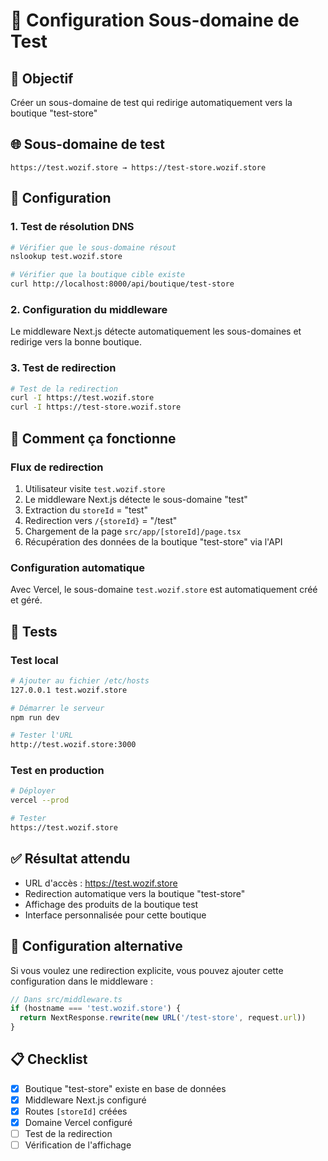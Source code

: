 # 🧪 Configuration Sous-domaine de Test

## 🎯 Objectif
Créer un sous-domaine de test qui redirige automatiquement vers la boutique "test-store"

## 🌐 Sous-domaine de test
```
https://test.wozif.store → https://test-store.wozif.store
```

## 🔧 Configuration

### 1. Test de résolution DNS
```bash
# Vérifier que le sous-domaine résout
nslookup test.wozif.store

# Vérifier que la boutique cible existe
curl http://localhost:8000/api/boutique/test-store
```

### 2. Configuration du middleware
Le middleware Next.js détecte automatiquement les sous-domaines et redirige vers la bonne boutique.

### 3. Test de redirection
```bash
# Test de la redirection
curl -I https://test.wozif.store
curl -I https://test-store.wozif.store
```

## 🚀 Comment ça fonctionne

### Flux de redirection
1. Utilisateur visite `test.wozif.store`
2. Le middleware Next.js détecte le sous-domaine "test"
3. Extraction du `storeId` = "test"
4. Redirection vers `/{storeId}` = "/test"
5. Chargement de la page `src/app/[storeId]/page.tsx`
6. Récupération des données de la boutique "test-store" via l'API

### Configuration automatique
Avec Vercel, le sous-domaine `test.wozif.store` est automatiquement créé et géré.

## 🧪 Tests

### Test local
```bash
# Ajouter au fichier /etc/hosts
127.0.0.1 test.wozif.store

# Démarrer le serveur
npm run dev

# Tester l'URL
http://test.wozif.store:3000
```

### Test en production
```bash
# Déployer
vercel --prod

# Tester
https://test.wozif.store
```

## ✅ Résultat attendu

- URL d'accès : https://test.wozif.store
- Redirection automatique vers la boutique "test-store"
- Affichage des produits de la boutique test
- Interface personnalisée pour cette boutique

## 🔧 Configuration alternative

Si vous voulez une redirection explicite, vous pouvez ajouter cette configuration dans le middleware :

```typescript
// Dans src/middleware.ts
if (hostname === 'test.wozif.store') {
  return NextResponse.rewrite(new URL('/test-store', request.url))
}
```

## 📋 Checklist

- [x] Boutique "test-store" existe en base de données
- [x] Middleware Next.js configuré
- [x] Routes `[storeId]` créées
- [x] Domaine Vercel configuré
- [ ] Test de la redirection
- [ ] Vérification de l'affichage
